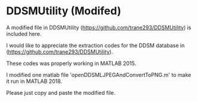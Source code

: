# DDSMUtility (Modifed)
A modified file in DDSMUtility (https://github.com/trane293/DDSMUtility) is included here.

I would like to appreciate the extraction codes for the DDSM database in (https://github.com/trane293/DDSMUtility).

These codes was properly working in MATLAB 2015.

I modified one matlab file 'openDDSMLJPEGAndConvertToPNG.m' to make it run in MATLAB 2018.

Please just copy and paste the modified file.
